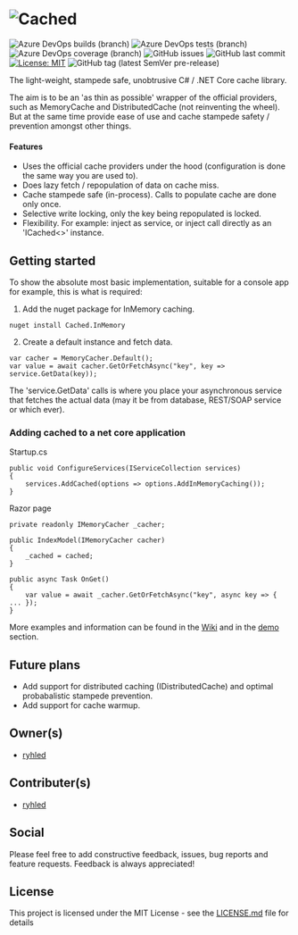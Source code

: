# ![Cached](https://github.com/ryhled/cached/blob/master/logo.png?raw=true)

![Azure DevOps builds (branch)](https://img.shields.io/azure-devops/build/ryhled/79d73c90-2ec7-4406-b466-b14dd3a54f24/3/master)
![Azure DevOps tests (branch)](https://img.shields.io/azure-devops/tests/ryhled/cached/3/master)
![Azure DevOps coverage (branch)](https://img.shields.io/azure-devops/coverage/ryhled/cached/3/master)
![GitHub issues](https://img.shields.io/github/issues/ryhled/cached)
![GitHub last commit](https://img.shields.io/github/last-commit/ryhled/cached)
[![License: MIT](https://img.shields.io/badge/License-MIT-yellow.svg)](https://github.com/ryhled/cached/blob/master/LICENSE.md?label=license)
![GitHub tag (latest SemVer pre-release)](https://img.shields.io/github/v/tag/ryhled/cached?include_prereleases&label=latest%20release)

The light-weight, stampede safe, unobtrusive C# / .NET Core cache library. 

The aim is to be an 'as thin as possible' wrapper of the official providers, such as MemoryCache and DistributedCache (not reinventing the wheel). But at the same time provide ease of use and cache stampede safety / prevention amongst other things.

#### Features

- Uses the official cache providers under the hood (configuration is done the same way you are used to).
- Does lazy fetch / repopulation of data on cache miss.
- Cache stampede safe (in-process). Calls to populate cache are done only once.
- Selective write locking, only the key being repopulated is locked.
- Flexibility. For example: inject as service, or inject call directly as an 'ICached<>' instance.

## Getting started

To show the absolute most basic implementation, suitable for a console app for example, this is what is required:

1. Add the nuget package for InMemory caching.
```
nuget install Cached.InMemory
```

2. Create a default instance and fetch data.

```
var cacher = MemoryCacher.Default();
var value = await cacher.GetOrFetchAsync("key", key => service.GetData(key));
```

The 'service.GetData' calls is where you place your asynchronous service that fetches the actual data (may it be from database, REST/SOAP service or which ever).

### Adding cached to a net core application

Startup.cs

```
public void ConfigureServices(IServiceCollection services)
{
    services.AddCached(options => options.AddInMemoryCaching());
}
```

Razor page

```
private readonly IMemoryCacher _cacher;

public IndexModel(IMemoryCacher cacher)
{
    _cached = cached;
}

public async Task OnGet()
{
    var value = await _cacher.GetOrFetchAsync("key", async key => { ... });
}
```

More examples and information can be found in the [Wiki](https://github.com/ryhled/cached/wiki) and in the [demo](https://github.com/ryhled/cached/tree/master/demo/) section.


## Future plans

* Add support for distributed caching (IDistributedCache) and optimal probabalistic stampede prevention.
* Add support for cache warmup.

## Owner(s)

- [ryhled](https://github.com/ryhled)

## Contributer(s)

- [ryhled](https://github.com/ryhled)

## Social

Please feel free to add constructive feedback, issues, bug reports and feature requests. Feedback is always appreciated!

## License

This project is licensed under the MIT License - see the [LICENSE.md](LICENSE.md) file for details
